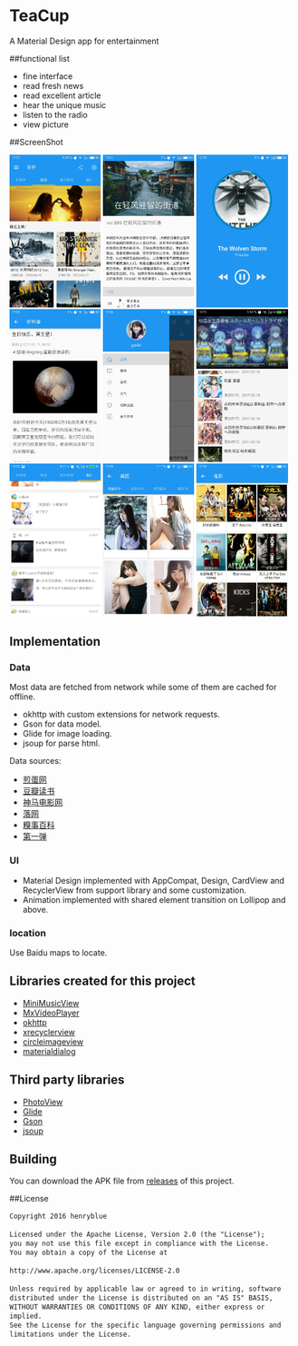 # TeaCup
A Material Design app for entertainment

##functional list

- fine interface
- read fresh news
- read excellent article
- hear the unique music
- listen to the radio
- view picture

##ScreenShot
<p><img src="screenshot/photo1.jpg" width="32%" />
<img src="screenshot/photo2.jpg" width="32%" />
<img src="screenshot/photo3.jpg" width="32%" />
<img src="screenshot/photo4.jpg" width="32%" />
<img src="screenshot/photo5.jpg" width="32%" />
<img src="screenshot/photo6.jpg" width="32%" />
<img src="screenshot/photo7.jpg" width="32%" />
<img src="screenshot/photo8.jpg" width="32%" />
<img src="screenshot/photo9.jpg" width="32%" /></p>

## Implementation

### Data

Most data are fetched from network while some of them are cached for offline.

- okhttp with custom extensions for network requests.
- Gson for data model.
- Glide for image loading.
- jsoup for parse html.

Data sources:

- [煎蛋网](http://jandan.net/)
- [豆瓣读书](https://book.douban.com/)
- [神马电影网](http://www.94sm.com/)
- [落网](http://www.luoo.net/)
- [糗事百科](http://www.qiushibaike.com/)
- [第一弹](http://www.diyidan.com/)

### UI

- Material Design implemented with AppCompat, Design, CardView and RecyclerView from support library and some customization.
- Animation implemented with shared element transition on Lollipop and above.

### location
Use Baidu maps to locate.

## Libraries created for this project

- [MiniMusicView](https://github.com/henryblue/MiniMusicView)
- [MxVideoPlayer](https://github.com/henryblue/MxVideoPlayer)
- [okhttp](https://github.com/square/okhttp)
- [xrecyclerview](https://github.com/jianghejie/XRecyclerView)
- [circleimageview](https://github.com/hdodenhof/CircleImageView)
- [materialdialog](https://github.com/drakeet/MaterialDialog)

## Third party libraries

- [PhotoView](https://github.com/chrisbanes/PhotoView)
- [Glide](https://github.com/bumptech/glide)
- [Gson](https://github.com/google/gson)
- [jsoup](https://jsoup.org/download)

## Building

You can download the APK file from [releases](/teacup-1.2_1.apk) of this project.


##License

```
Copyright 2016 henryblue

Licensed under the Apache License, Version 2.0 (the "License");
you may not use this file except in compliance with the License.
You may obtain a copy of the License at

http://www.apache.org/licenses/LICENSE-2.0

Unless required by applicable law or agreed to in writing, software
distributed under the License is distributed on an "AS IS" BASIS,
WITHOUT WARRANTIES OR CONDITIONS OF ANY KIND, either express or implied.
See the License for the specific language governing permissions and
limitations under the License.
```
